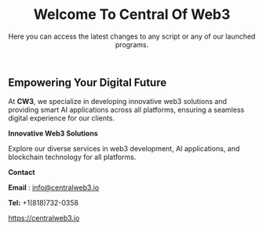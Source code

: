 <header>

<!--
  <<< Author notes: Course header >>>
  Include a 1280×640 image, course title in sentence case, and a concise description in emphasis.
  In your repository settings: enable template repository, add your 1280×640 social image, auto delete head branches.
  Add your open source license, GitHub uses MIT license.
-->

# Welcome To Central Of Web3
Here you can access the latest changes to any script or any of our launched programs.



</header>

<!--
  <<< Author notes: Course start >>>
  Include start button, a note about Actions minutes,
  and tell the learner why they should take the course.
-->

## **Empowering Your Digital Future**

At **CW3**, we specialize in developing innovative web3 solutions and providing smart AI applications across all platforms, ensuring a seamless digital experience for our clients.

**Innovative Web3 Solutions**

Explore our diverse services in web3 development, AI applications, and blockchain technology for all platforms.


**Contact**
 
 **Email** : info@centralweb3.io

 **Tel:** +1(818)732-0358


<!-- For start course, run in JavaScript:
'https://github.com/new?' + new URLSearchParams({
  template_owner: 'skills',
  template_name: 'github-pages',
  owner: '@me',
  name: 'skills-github-pages',
  description: 'My clone repository',
  visibility: 'public',
}).toString()
-->

<footer/>
  
https://centralweb3.io


<!--
  <<< Author notes: Footer >>>
  Add a link to get support, GitHub status page, code of conduct, license

----
</footer>
